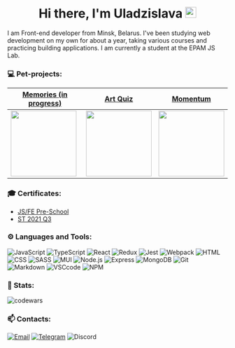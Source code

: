 <h1 align="center"> Hi there, I'm Uladzislava
<img src="https://media0.giphy.com/media/pqStRjJyVEZDapW6EM/giphy.gif?cid=ecf05e47l4u5f3b2vsarofyqlabhatz7bdhmmerz1y8v1poa&rid=giphy.gif&ct=g" height="25"/></h1>

I am Front-end developer from Minsk, Belarus. I've been studying web development on my own for about a year, taking various courses and practicing building applications. I am currently a student at the EPAM JS Lab.

### 💻 Pet-projects:

|                                                                                             [Memories (in progress)]()                                                                                             |                                                    [Art Quiz](https://rolling-scopes-school.github.io/kvadratikk-JSFE2021Q3/art-quiz/)                                                     |                                                    [Momentum](https://rolling-scopes-school.github.io/kvadratikk-JSFE2021Q3/momentum/)                                                     |
| :---------------------------------------------------------------------------------------------------------------------------------------------------------------------------------------------------------------: | :----------------------------------------------------------------------------------------------------------------------------------------------------------------------------------------: | :----------------------------------------------------------------------------------------------------------------------------------------------------------------------------------------: |
| <img src="https://sun9-64.userapi.com/impf/kV0rcmDBsb8n3dVE4XgUjNpaDFfe08pfw3yJww/E_vzklgwvO8.jpg?size=1456x824&quality=96&sign=b1631c42bc5a9ac2525670c0f6fe5c84&type=album" width="150" style="display:block;"/> | <img src="https://sun9-84.userapi.com/impf/RU7DXaJj4AEFCL2oB-xND-QTQC2xq0GAWcVT7w/wYaLC-5ts8E.jpg?size=1557x952&quality=96&sign=b7abe6ea0c12f7dbcf03a4dcbab2d39f&type=album" width="150"/> | <img src="https://sun9-85.userapi.com/impf/1O0Ogahe9rY6N7jXC4lgXfJG71gNlNLQ7Sq0qg/LSQgQRnhywk.jpg?size=1862x965&quality=96&sign=da4793e5b28a419c13735ad3576b8640&type=album" width="150"/> |

### 🎓 Certificates:

- [JS/FE Pre-School](https://app.rs.school/certificate/wk2p6gwx)
- [ST 2021 Q3](https://app.rs.school/certificate/i7osa4k0)

### ⚙️ Languages and Tools:

![JavaScript](https://img.shields.io/badge/javascript-F7DF1E?style=for-the-badge&logo=javascript&logoColor=white)
![TypeScript](https://img.shields.io/badge/typescript-%23007ACC?style=for-the-badge&logo=typescript&logoColor=white)
![React](https://img.shields.io/badge/react-61DAFB?&style=for-the-badge&logo=react&logoColor=white)
![Redux](https://img.shields.io/badge/redux-764ABC?style=for-the-badge&logo=Redux&logoColor=white)
![Jest](https://img.shields.io/badge/jest-C21325?&style=for-the-badge&logo=jest&logoColor=white)
![Webpack](https://img.shields.io/badge/webpack-%238DD6F9.svg?style=for-the-badge&logo=webpack&logoColor=black)
![HTML](https://img.shields.io/badge/html-E34F26?style=for-the-badge&logo=html5&logoColor=white)
![CSS](https://img.shields.io/badge/css-1572B6?style=for-the-badge&logo=css3&logoColor=white)
![SASS](https://img.shields.io/badge/SASS-hotpink.svg?style=for-the-badge&logo=SASS&logoColor=white)
![MUI](https://img.shields.io/badge/MUI-%230081CB.svg?style=for-the-badge&logo=mui&logoColor=white)
![Node.js](https://img.shields.io/badge/node.js-90C53F?&style=for-the-badge&logo=node.js&logoColor=white)
![Express](https://img.shields.io/badge/express-bdef53?style=for-the-badge&logo=express&logoColor=white)
![MongoDB](https://img.shields.io/badge/mongodb-26A944?&style=for-the-badge&logo=mongodb&logoColor=white)
![Git](https://img.shields.io/badge/Git-F05033?style=for-the-badge&logo=Git&logoColor=white)
![Markdown](https://img.shields.io/badge/markdown-000?&style=for-the-badge&logo=markdown&logoColor=white)
![VSCcode](https://img.shields.io/badge/vscode-007ACC?&style=for-the-badge&logo=visual-studio-code&logoColor=white)
![NPM](https://img.shields.io/badge/NPM-%23000000.svg?style=for-the-badge&logo=npm&logoColor=white)

### 📄 Stats:

![codewars](https://www.codewars.com/users/kvadratikk/badges/small)

### 📫 Contacts:

[![Email](https://img.shields.io/badge/adahiter@gmail.com-white?style=for-the-badge&logo=gmail)](mailto:adahiter@gmail.com)
[![Telegram](https://img.shields.io/badge/Telegram-2CA5E0?style=for-the-badge&logo=telegram&logoColor=white)](https://t.me/adahiter)
![Discord](https://img.shields.io/badge/kvadratikk_%232547-purple?style=for-the-badge&logo=discord)
